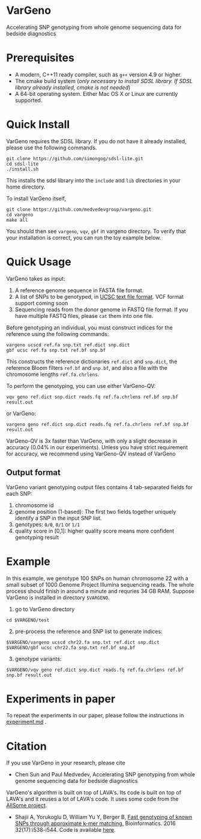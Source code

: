 # VarGeno
Accelerating SNP genotyping from whole genome sequencing data for bedside diagnostics

# Prerequisites
- A modern, C++11 ready compiler, such as `g++` version 4.9 or higher.
- The cmake build system (*only necessary to install SDSL library. If SDSL library already installed, cmake is not needed*)
- A 64-bit operating system. Either Mac OS X or Linux are currently supported.

# Quick Install

VarGeno requires the SDSL library. If you do not have it already installed, please use the following commands.

```
git clone https://github.com/simongog/sdsl-lite.git
cd sdsl-lite
./install.sh
```
This installs the sdsl library into the `include` and `lib` directories in your home directory.

To install VarGeno itself,

```
git clone https://github.com/medvedevgroup/vargeno.git
cd vargeno
make all
```

You should then see `vargeno`, `vqv`, `gbf` in vargeno directory. To verify that your installation is correct, you can run the toy example below. 


# Quick Usage

VarGeno takes as input:
1. A reference genome sequence in FASTA file format.
2. A list of SNPs to be genotyped, in [UCSC text file format](http://genome.ucsc.edu/cgi-bin/hgTables?db=hg19&hgta_group=varRep&hgta_track=snp141Common&hgta_table=snp141Common&hgta_doSchema=describe+table+schema). VCF format support coming soon
3. Sequencing reads from the donor genome in FASTQ file format. If you have multiple FASTQ files, please `cat` them into one file.

Before genotyping an individual, you must construct indices for the reference using the following commands:
```
vargeno ucscd ref.fa snp.txt ref.dict snp.dict
gbf ucsc ref.fa snp.txt ref.bf snp.bf
```
This constructs the reference dictionaries `ref.dict` and `snp.dict`, the reference Bloom filters `ref.bf` and `snp.bf`, and also a file with the chromosome lengths `ref.fa.chrlens`.

To perform the genotyping, you can use either VarGeno-QV:
```
vqv geno ref.dict snp.dict reads.fq ref.fa.chrlens ref.bf snp.bf result.out
```
or VarGeno:
```
vargeno geno ref.dict snp.dict reads.fq ref.fa.chrlens ref.bf snp.bf result.out
```

VarGeno-QV is 3x faster than VarGeno, with only a slight decrease in accuracy (0.04% in our experiments). Unless you have strict requirement for accuracy, we recommend using VarGeno-QV instead of VarGeno 


## Output format

VarGeno variant genotyping output files contains 4 tab-separated fields for each SNP: 

  1. chromosome id
  2. genome position (1-based): The first two fields together uniquely identify a SNP in the input SNP list.
  3. genotypes: `0/0`, `0/1` or `1/1` 
  4. quality score in [0,1]: higher quality score means more confident genotyping result

# Example

In this example, we genotype 100 SNPs on human chromosome 22 with a small subset of 1000 Genome Project Illumina sequencing reads. The whole process should finish in around a minute and requries 34 GB RAM. Suppose VarGeno is installed in directory `$VARGENO`.

1. go to VarGeno directory
```
cd $VARGENO/test
```

2. pre-process the reference and SNP list to generate indices:
```
$VARGENO/vargeno ucscd chr22.fa snp.txt ref.dict snp.dict
$VARGENO/gbf ucsc chr22.fa snp.txt ref.bf snp.bf
```

3. genotype variants:
```
$VARGENO/vqv geno ref.dict snp.dict reads.fq ref.fa.chrlens ref.bf snp.bf result.out
```


# Experiments in paper

To repeat the experiments in our paper, please follow the instructions in [experiment.md](https://github.com/medvedevgroup/vargeno/blob/master/experiment/experiment.md) .

# Citation

If you use VarGeno in your research, please cite
* Chen Sun and Paul Medvedev, Accelerating SNP genotyping from whole genome sequencing data for bedside diagnostics

VarGeno's algorithm is built on top of LAVA's. Its code is built on top of LAVA's and it reuses a lot of LAVA's code. It uses some code from the [AllSome project](https://github.com/medvedevgroup/bloomtree-allsome).
* Shajii A, Yorukoglu D, William Yu Y, Berger B, [Fast genotyping of known SNPs through approximate k-mer matching,](https://academic.oup.com/bioinformatics/article/32/17/i538/2450790) Bioinformatics. 2016 32(17):i538-i544. Code is available [here](https://github.com/arshajii/lava/).
